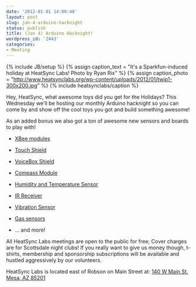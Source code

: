 ```yaml
---
date: '2012-01-01 14:00:48'
layout: post
slug: jan-4-arduino-hacknight
status: publish
title: (Jan 4) Arduino Hacknight!
wordpress_id: '2443'
categories:
- Meeting
---
```


{% include JB/setup %}
{% assign caption_text = "It's a Sparkfun-induced holiday at HeatSync Labs! Photo by Ryan Rix" %}
{% assign caption_photo = "http://www.heatsynclabs.org/wp-content/uploads/2012/01/twip1-300x200.jpg" %}
{% include heatsynclabs/caption %}

Hey, HeatSync, what awesome toys did you get for the Holidays? This Wednesday we'll be hosting our monthly Arduino hacknight so you can come by and show off the cool toys you got and build something awesome!

As an added bonus we also got a ton of awesome new sensors and boards to play with!



	
  * [XBee modules](http://www.sparkfun.com/products/8276)

	
  * [Touch Shield](http://www.sparkfun.com/products/10508)

	
  * [VoiceBox Shield](http://www.sparkfun.com/products/9799)

	
  * [Compass Module](http://www.sparkfun.com/products/7915)

	
  * [Humidity and Temperature Sensor](http://www.sparkfun.com/products/8257)

	
  * [IR Receiver](http://www.sparkfun.com/products/8554)

	
  * [Vibration Sensor](http://www.sparkfun.com/products/9199)

	
  * [Gas sensors](http://www.sparkfun.com/search/results?term=gas+sensor&what=products)

	
  * ... and more!


All HeatSync Labs meetings are open to the public for free; Cover charges are for Scottsdale night clubs! If you really want to give us money though, t-shirts, membership and sponsorship subscriptions will be available and hustled aggressively by our volunteers.

HeatSync Labs is located east of Robson on Main Street at:
[140 W Main St.
Mesa, AZ 85201](http://maps.google.com/maps?f=q&source=s_q&hl=en&geocode=&q=140+w+main+st.+mesa,+az&aq=&sll=37.0625,-95.677068&sspn=34.945679,76.464844&ie=UTF8&hq=&hnear=140+W+Main+St,+Mesa,+Arizona+85201&ll=33.415289,-111.835499&spn=0.000795,0.001167&t=h&z=20)
